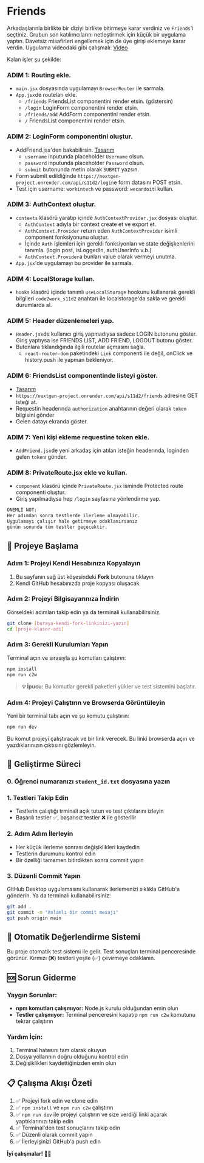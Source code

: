 # Friends

Arkadaşlarınla birlikte bir diziyi birlikte bitirmeye karar verdiniz ve `Friends`'i seçtiniz. Grubun son katılımcılarını netleştirmek için küçük bir uygulama yaptın. Davetsiz misafirleri engellemek için de üye girişi eklemeye karar verdin.
Uygulama videodaki gibi çalışmalı: [Video](https://player.vimeo.com/video/907738862)

Kalan işler şu şekilde:

### ADIM 1: Routing ekle.

- `main.jsx` dosyasında uygulamayı `BrowserRouter` ile sarmala.
- `App.jsx`de routeları ekle.
  - `/friends` FriendsList componentini render etsin. (göstersin)
  - `/login` LoginForm componentini render etsin.
  - `/friends/add` AddForm componentini render etsin.
  - `/` FriendsList componentini render etsin.

### ADIM 2: LoginForm componentini oluştur.

- AddFriend.jsx'den bakabilirsin. [Tasarım](https://i.ibb.co/RTJty0w/login-mockup.png)
  - `username` inputunda placeholder `Username` olsun.
  - `password` inputunda placeholder `Password` olsun.
  - `submit` butonunda metin olarak `SUBMIT` yazsın.
- Form submit edildiğinde `https://nextgen-project.onrender.com/api/s11d2/login`e form datasını POST etsin.
- Test için username: `workintech` ve password: `wecandoit`i kullan.

### ADIM 3: AuthContext oluştur.

- `contexts` klasörü yaratıp içinde `AuthContextProvider.jsx` dosyası oluştur.
  - `AuthContext` adıyla bir context create et ve export et.
  - `AuthContext.Provider` return eden `AuthContextProvider` isimli component fonksiyonunu oluştur.
  - İçinde `Auth` işlemleri için gerekli fonksiyonları ve state değişkenlerini tanımla. (login post, isLoggedIn, authUserInfo v.b.)
  - `AuthContext.Provider`a bunları value olarak vermeyi unutma.
- `App.jsx`'de uygulamayı bu provider ile sarmala.

### ADIM 4: LocalStorage kullan.

- `hooks` klasörü içinde tanımlı `useLocalStorage` hookunu kullanarak gerekli bilgileri `code2work_s11d2` anahtarı ile localstorage'da sakla ve gerekli durumlarda al.

### ADIM 5: Header düzenlemeleri yap.

- `Header.jsx`de kullanıcı giriş yapmadıysa sadece LOGIN butonunu göster. Giriş yaptıysa ise FRIENDS LIST, ADD FRIEND, LOGOUT butonu göster.
- Butonlara tıklandığında ilgili routelar açmasını sağla.
  - `react-router-dom` paketindeki `Link` componenti ile değil, onClick ve history.push ile yapman bekleniyor.

### ADIM 6: FriendsList componentinde listeyi göster.

- [Tasarım](https://i.ibb.co/jv3GQMj/friends-List-mockup.png)
- `https://nextgen-project.onrender.com/api/s11d2/friends` adresine GET isteği at.
- Requestin headerında `authorization` anahtarının değeri olarak `token` bilgisini gönder
- Gelen datayı ekranda göster.

### ADIM 7: Yeni kişi ekleme requestine token ekle.

- `AddFriend.jsx`de yeni arkadaş için atılan isteğin headerında, loginden gelen `token`ı gönder.

### ADIM 8: PrivateRoute.jsx ekle ve kullan.

- `component` klasörü içinde `PrivateRoute.jsx` isminde Protected route componenti oluştur.
- Giriş yapılmadıysa hep `/login` sayfasına yönlendirme yap.

```sh
ÖNEMLİ NOT:
Her adımdan sonra testlerde ilerleme olmayabilir.
Uygulamayı çalışır hale getirmeye odaklanırsanız
günün sonunda tüm testler geçecektir.
```

## 🚀 Projeye Başlama

### Adım 1: Projeyi Kendi Hesabınıza Kopyalayın

1. Bu sayfanın sağ üst köşesindeki **Fork** butonuna tıklayın
2. Kendi GitHub hesabınızda proje kopyası oluşacak

### Adım 2: Projeyi Bilgisayarınıza İndirin

Görseldeki adımları takip edin ya da terminali kullanabilirsiniz.

```bash
git clone [buraya-kendi-fork-linkinizi-yazın]
cd [proje-klasor-adi]
```

### Adım 3: Gerekli Kurulumları Yapın

Terminal açın ve sırasıyla şu komutları çalıştırın:

```bash
npm install
npm run c2w
```

> **💡 İpucu:** Bu komutlar gerekli paketleri yükler ve test sistemini başlatır.

### Adım 4: Projeyi Çalıştırın ve Browserda Görüntüleyin

Yeni bir terminal tabı açın ve şu komutu çalıştırın:

```bash
npm run dev
```

Bu komut projeyi çalıştıracak ve bir link verecek. Bu linki browserda açın ve yazdıklarınızın çıktısını gözlemleyin.

## 📝 Geliştirme Süreci

### 0. Öğrenci numaranızı `student_id.txt` dosyasına yazın 

### 1. Testleri Takip Edin

- Testlerin çalıştığı trminali açık tutun ve test çıktılarını izleyin
- Başarılı testler ✅, başarısız testler ❌ ile gösterilir

### 2. Adım Adım İlerleyin

- Her küçük ilerleme sonrası değişiklikleri kaydedin
- Testlerin durumunu kontrol edin
- Bir özelliği tamamen bitirdikten sonra commit yapın

### 3. Düzenli Commit Yapın

GitHub Desktop uygulamasını kullanarak ilerlemenizi sıklıkla GitHub'a gönderin.
Ya da terminali kullanabilirsiniz:

```bash
git add .
git commit -m "Anlamlı bir commit mesajı"
git push origin main
```

## 🧪 Otomatik Değerlendirme Sistemi

Bu proje otomatik test sistemi ile gelir. Test sonuçları terminal penceresinde görünür. Kırmızı (❌) testleri yeşile (✅) çevirmeye odaklanın.

## 🆘 Sorun Giderme

### Yaygın Sorunlar:

- **npm komutları çalışmıyor:** Node.js kurulu olduğundan emin olun
- **Testler çalışmıyor:** Terminal penceresini kapatıp `npm run c2w` komutunu tekrar çalıştırın

### Yardım İçin:

1. Terminal hatasını tam olarak okuyun
2. Dosya yollarının doğru olduğunu kontrol edin
3. Değişiklikleri kaydettiğinizden emin olun

## 📋 Çalışma Akışı Özeti

1. ✅ Projeyi fork edin ve clone edin
2. ✅ `npm install` ve `npm run c2w` çalıştırın
3. ✅ `npm run dev` ile projeyi çalıştırın ve size verdiği linki açarak yaptıklarınızı takip edin
4. ✅ Terminal'den test sonuçlarını takip edin
5. ✅ Düzenli olarak commit yapın
6. ✅ İlerleyişinizi GitHub'a push edin

**İyi çalışmalar! 🎨✨**
